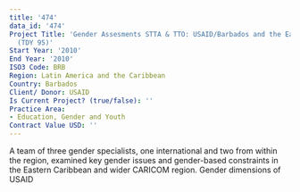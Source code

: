 ```yaml
---
title: '474'
data_id: '474'
Project Title: 'Gender Assesments STTA & TTO: USAID/Barbados and the Eastern Caribbean
  (TDY 95)'
Start Year: '2010'
End Year: '2010'
ISO3 Code: BRB
Region: Latin America and the Caribbean
Country: Barbados
Client/ Donor: USAID
Is Current Project? (true/false): ''
Practice Area:
- Education, Gender and Youth
Contract Value USD: ''
---
```


A team of three gender specialists, one international and two from within the region, examined key gender issues and gender-based constraints in the Eastern Caribbean and wider CARICOM region. Gender dimensions of USAID